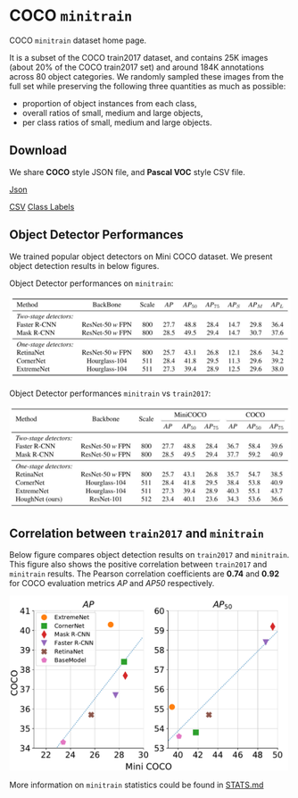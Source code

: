 # COCO `minitrain`

COCO `minitrain` dataset home page.

It is a subset of the COCO train2017 dataset, and contains 25K images (about 20% of the COCO train2017 set) and  around 184K annotations across 80 object categories. We randomly sampled these images from the full set while preserving the following three quantities as much as possible:
* proportion of object instances from each class,
* overall ratios of small, medium and large objects,
* per class ratios of small, medium and large objects.

## Download
We share **COCO** style JSON file, and **Pascal VOC** style CSV file.

[Json](https://drive.google.com/open?id=1lezhgY4M_Ag13w0dEzQ7x_zQ_w0ohjin)

[CSV](https://drive.google.com/open?id=1i12p23cXlqp1QrXjAD_vu467r4q67Mq9) [Class Labels](https://drive.google.com/file/d/1xmjxfdnFxZnD1IFpkpj2Yub9Wvv97-Kd/view?usp=sharing) 

## Object Detector Performances

We trained popular object detectors on Mini COCO dataset. We present object detection results in below figures.

Object Detector performances on `minitrain`:

![obj_det_minicoco](/figures/minicoco_det.png)


Object Detector performances `minitrain` vs `train2017`:

![obj_det_minicoco](/figures/minicoco_det_compare.png)

## Correlation between `train2017` and `minitrain`

Below figure compares object detection results on `train2017` and `minitrain`. This figure also shows the positive correlation between `train2017` and `minitrain` results. The Pearson correlation coefficients are **0.74** and **0.92** for COCO evaluation metrics *AP* and *AP50* respectively.

<img src="/figures/pearson.png" width="500">

More information on `minitrain` statistics could be found in [STATS.md](STATS.md)
